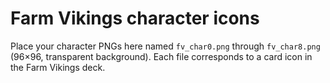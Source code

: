 # Farm Vikings character icons

Place your character PNGs here named `fv_char0.png` through `fv_char8.png` (96×96, transparent background). Each file corresponds to a card icon in the Farm Vikings deck.
